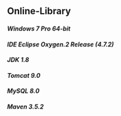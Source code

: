 ## **Online-Library**
#### *Windows 7 Pro 64-bit*
#### *IDE Eclipse Oxygen.2 Release (4.7.2)*
#### *JDK 1.8*
#### *Tomcat 9.0*
#### *MySQL 8.0*
#### *Maven 3.5.2*
